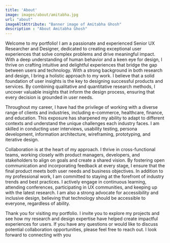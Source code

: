 ```yaml
---
title: 'About'
image: images/about/amitabha.jpg
url: "about"
imageAltAttribute: "Banner image of Amitabha Ghosh"
description : "About Amitabha Ghosh"
---
```


Welcome to my portfolio! I am a passionate and experienced Senior UX Researcher and Designer, dedicated to creating exceptional user experiences that solve complex problems and drive meaningful impact. With a deep understanding of human behavior and a keen eye for design, I thrive on crafting intuitive and delightful experiences that bridge the gap between users and technology.
With a strong background in both research and design, I bring a holistic approach to my work. I believe that a solid foundation of user insights is the key to designing successful products and services. By combining qualitative and quantitative research methods, I uncover valuable insights that inform the design process, ensuring that every decision is grounded in user needs.

Throughout my career, I have had the privilege of working with a diverse range of clients and industries, including e-commerce, healthcare, finance, and education. This exposure has sharpened my ability to adapt to different contexts and understand the unique challenges each industry faces. I am skilled in conducting user interviews, usability testing, persona development, information architecture, wireframing, prototyping, and iterative design.

Collaboration is at the heart of my approach. I thrive in cross-functional teams, working closely with product managers, developers, and stakeholders to align on goals and create a shared vision. By fostering open communication and incorporating feedback at every stage, I ensure that the final product meets both user needs and business objectives.
In addition to my professional work, I am committed to staying at the forefront of industry trends and best practices. I actively engage in continuous learning, attending conferences, participating in UX communities, and keeping up with the latest research. I am also a strong advocate for accessibility and inclusive design, believing that technology should be accessible to everyone, regardless of ability.

Thank you for visiting my portfolio. I invite you to explore my projects and see how my research and design expertise have helped create impactful experiences for users. If you have any questions or would like to discuss potential collaboration opportunities, please feel free to reach out. I look forward to connecting with you